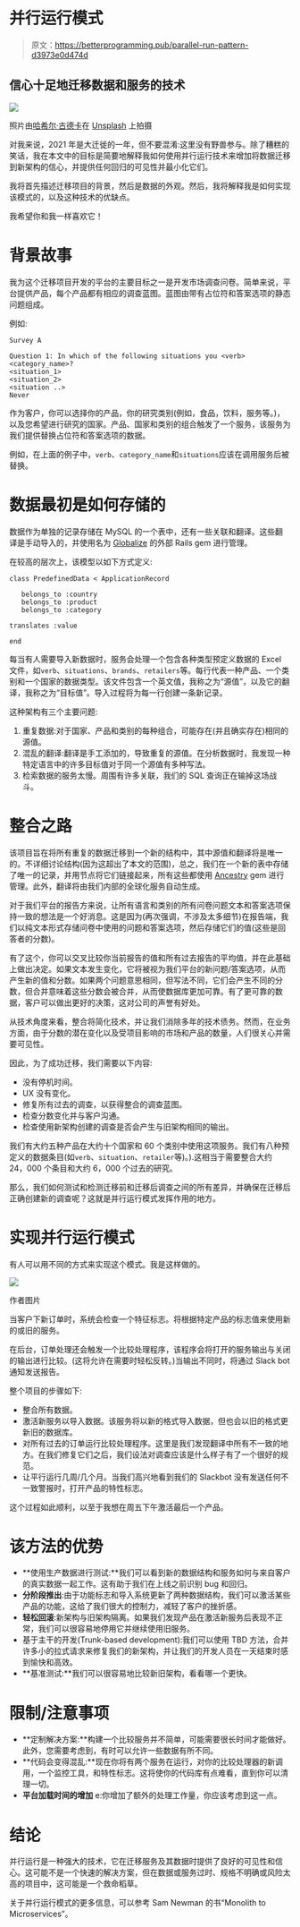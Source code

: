 # 并行运行模式

> 原文：<https://betterprogramming.pub/parallel-run-pattern-d3973e0d474d>

## 信心十足地迁移数据和服务的技术

![](img/c596c24d5f861b36000a69177d9fc3bb.png)

照片由[哈希尔·古德卡](https://unsplash.com/@hgudka97)在 [Unsplash](https://unsplash.com) 上拍摄

对我来说，2021 年是大迁徙的一年，但不要混淆:这里没有野兽参与。除了糟糕的笑话，我在本文中的目标是简要地解释我如何使用并行运行技术来增加将数据迁移到新架构的信心，并提供任何回归的可见性并最小化它们。

我将首先描述迁移项目的背景，然后是数据的外观。然后，我将解释我是如何实现该模式的，以及这种技术的优缺点。

我希望你和我一样喜欢它！

# 背景故事

我为这个迁移项目开发的平台的主要目标之一是开发市场调查问卷。简单来说，平台提供产品，每个产品都有相应的调查蓝图。蓝图由带有占位符和答案选项的静态问题组成。

例如:

```
Survey A

Question 1: In which of the following situations you <verb> <category_name>?
<situation_1>
<situation_2>
<situation ..>
Never
```

作为客户，你可以选择你的产品，你的研究类别(例如，食品，饮料，服务等。)，以及您希望进行研究的国家。产品、国家和类别的组合触发了一个服务，该服务为我们提供替换占位符和答案选项的数据。

例如，在上面的例子中，`verb`、`category_name`和`situations`应该在调用服务后被替换。

# 数据最初是如何存储的

数据作为单独的记录存储在 MySQL 的一个表中，还有一些关联和翻译。这些翻译是手动导入的，并使用名为 [Globalize](https://github.com/globalize/globalize) 的外部 Rails gem 进行管理。

在较高的层次上，该模型以如下方式定义:

```
class PredefinedData < ApplicationRecord

   belongs_to :country
   belongs_to :product
   belongs_to :category

translates :value

end
```

每当有人需要导入新数据时，服务会处理一个包含各种类型预定义数据的 Excel 文件，如`verb`、`situations`、`brands`、`retailers`等。每行代表一种产品、一个类别和一个国家的数据类型。该文件包含一个英文值，我称之为“源值”，以及它的翻译，我称之为“目标值”。导入过程将为每一行创建一条新记录。

这种架构有三个主要问题:

1.  重复数据:对于国家、产品和类别的每种组合，可能存在(并且确实存在)相同的源值。
2.  混乱的翻译:翻译是手工添加的，导致重复的源值。在分析数据时，我发现一种特定语言中的许多目标值对于同一个源值有多种写法。
3.  检索数据的服务太慢。周围有许多关联，我们的 SQL 查询正在输掉这场战斗。

# 整合之路

该项目旨在将所有重复的数据迁移到一个新的结构中，其中源值和翻译将是唯一的。不详细讨论结构(因为这超出了本文的范围)，总之，我们在一个新的表中存储了唯一的记录，并用节点将它们链接起来，所有这些都使用 [Ancestry](https://github.com/stefankroes/ancestry) gem 进行管理。此外，翻译将由我们内部的全球化服务自动生成。

对于我们平台的报告方来说，让所有语言和类别的所有问卷问题文本和答案选项保持一致的想法是一个好消息。这是因为(再次强调，不涉及太多细节)在报告端，我们以纯文本形式存储问卷中使用的问题和答案选项，然后存储它们的值(这些是回答者的分数)。

有了这个，你可以交叉比较你当前报告的值和所有过去报告的平均值，并在此基础上做出决定。如果文本发生变化，它将被视为我们平台的新问题/答案选项，从而产生新的值和分数。如果两个问题意思相同，但写法不同，它们会产生不同的分数，但合并意味着这些分数会被合并，从而使数据库更加可靠。有了更可靠的数据，客户可以做出更好的决策，这对公司的声誉有好处。

从技术角度来看，整合将简化技术，并让我们消除多年的技术债务。然而，在业务方面，由于分数的潜在变化以及受项目影响的市场和产品的数量，人们很关心并需要可见性。

因此，为了成功迁移，我们需要以下内容:

*   没有停机时间。
*   UX 没有变化。
*   修复所有过去的调查，以获得整合的调查蓝图。
*   检查分数变化并与客户沟通。
*   检查使用新架构创建的调查是否会产生与旧架构相同的输出。

我们有大约五种产品在大约十个国家和 60 个类别中使用这项服务。我们有八种预定义的数据条目(如`verb`、`situation`、`retailer`等)。).这相当于需要整合大约 24，000 个条目和大约 6，000 个过去的研究。

那么，我们如何测试和检测迁移前和迁移后调查之间的所有差异，并确保在迁移后正确创建新的调查呢？这就是并行运行模式发挥作用的地方。

# 实现并行运行模式

有人可以用不同的方式来实现这个模式。我是这样做的。

![](img/867f03414a65ab5c3b65cc2b30ac8f67.png)

作者图片

当客户下新订单时，系统会检查一个特征标志。将根据特定产品的标志值来使用新的或旧的服务。

在后台，订单处理还会触发一个比较处理程序，该程序会将打开的服务输出与关闭的输出进行比较。(这将允许在需要时轻松反转。)当输出不同时，将通过 Slack bot 通知发送报告。

整个项目的步骤如下:

*   整合所有数据。
*   激活新服务以导入数据。该服务将以新的格式导入数据，但也会以旧的格式更新旧的数据库。
*   对所有过去的订单运行比较处理程序。这里是我们发现翻译中所有不一致的地方。在我们修复它们之后，我们设法对调查应该是什么样子有了一个很好的规范。
*   让平行运行几周/几个月。当我们高兴地看到我们的 Slackbot 没有发送任何不一致警报时，打开产品的特性标志。

这个过程如此顺利，以至于我想在周五下午激活最后一个产品。

# 该方法的优势

*   **使用生产数据进行测试:**我们可以看到新的数据结构和服务如何与来自客户的真实数据一起工作。这有助于我们在上线之前识别 bug 和回归。
*   **分阶段推出**:由于功能标志和导入系统更新了两种数据结构，我们可以激活某些产品的功能，这给了我们很大的控制力，减轻了客户的挫折感。
*   **轻松回滚**:新架构与旧架构隔离。如果我们发现产品在激活新服务后表现不正常，我们可以很容易地停用它并继续使用旧服务。
*   基于主干的开发(Trunk-based development):我们可以使用 TBD 方法，合并许多小的拉式请求来修复我们的新架构，并让我们的开发人员在一天结束时感到愉快和高效。
*   **基准测试:**我们可以很容易地比较新旧架构，看看哪一个更快。

# 限制/注意事项

*   **定制解决方案:**构建一个比较服务并不简单，可能需要很长时间才能做好。此外，您需要考虑到，有时可以允许一些数据有所不同。
*   **代码会变得混乱:**现在你将有两个服务在运行，对你的比较处理器的新调用，一个监控工具，和特性标志。这将使你的代码库有点难看，直到你可以清理一切。
*   **平台加载时间的增加** e:你增加了额外的处理工作量，你应该考虑到这一点。

# 结论

并行运行是一种强大的技术，它在迁移服务及其数据时提供了良好的可见性和信心。这可能不是一个快速的解决方案，但在数据或服务过时、规格不明确或风险太高的项目中，这可能是一个救命稻草。

关于并行运行模式的更多信息，可以参考 Sam Newman 的书“Monolith to Microservices”。